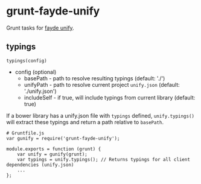 # grunt-fayde-unify
Grunt tasks for [fayde unify](https://github.com/bsick7/fayde-unify).

## typings

`typings(config)`
- config (optional)
    - basePath - path to resolve resulting typings (default: './')
    - unifyPath - path to resolve current project `unify.json` (default: './unify.json')
    - includeSelf - if true, will include typings from current library (default: true)

If a bower library has a unify.json file with `typings` defined, `unify.typings()` will extract these typings and return a path relative to `basePath`.

```
# Gruntfile.js
var gunify = require('grunt-fayde-unify');

module.exports = function (grunt) {
    var unify = gunify(grunt);
    var typings = unify.typings(); // Returns typings for all client dependencies (unify.json)
    ...
};
```
